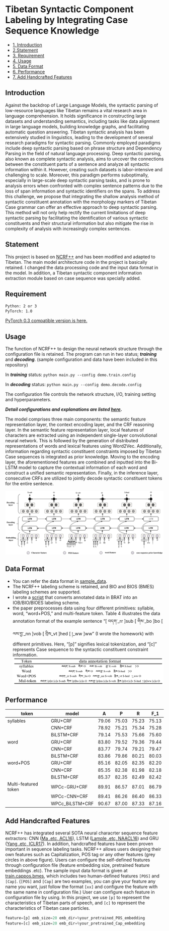 

# Tibetan Syntactic Component Labeling by Integrating Case Sequence Knowledge


* [1. Introduction](#Introduction)
* [2.Statement](#Statement)
* [3. Requirement](#Requirement)
* [4. Usage](#Usage)
* [5. Data Format](#Data-Format)
* [6. Performance](#Performance)
* [7. Add Handcrafted Features](#Add-Handcrafted-Features)


## Introduction

Against the backdrop of Large Language Models, the syntactic parsing of low-resource languages like Tibetan remains a vital research area in language comprehension. It holds significance in constructing large datasets and understanding semantics, including tasks like data alignment in large language models, building knowledge graphs, and facilitating automatic question answering.
Tibetan syntactic analysis has been extensively studied in linguistics, leading to the development of several research paradigms for syntactic parsing. Commonly employed paradigms include deep syntactic parsing based on phrase structure and Dependency Parsing in the field of natural language processing. Deep syntactic parsing, also known as complete syntactic analysis, aims to uncover the connections between the constituent parts of a sentence and analyze all syntactic information within it. However, creating such datasets is labor-intensive and challenging to scale. Moreover, this paradigm performs suboptimally, especially in large-scale deep syntactic parsing tasks, and is prone to analysis errors when confronted with complex sentence patterns due to the loss of span information and syntactic identifiers on the spans. To address this challenge, we propose that integrating the shallow analysis method of syntactic constituent annotation with the morphology markers of Tibetan Case grammar  can offer an effective approach to deep syntactic parsing. This method will not only help rectify the current limitations of deep syntactic parsing by facilitating the identification of various syntactic constituents and their structural information but also mitigate the rise in complexity of analysis with increasingly complex sentences.


## Statement
This project is based on [NCRF++](https://github.com/jiesutd/NCRFpp) and has been modified and adapted to Tibetan. The main model architecture code in the project is basically retained. I changed the data processing code and the input data format in the model. In addition, a Tibetan syntactic component information extraction module based on case sequence was specially added.

## Requirement

	Python: 2 or 3  
	PyTorch: 1.0 

[PyTorch 0.3 compatible version is here.](https://github.com/jiesutd/NCRFpp/tree/PyTorch0.3)


## Usage

The function of NCRF++ to design the neural network structure through the configuration file is retained. The program can run in two status; ***training*** and ***decoding***. (sample configuration and data have been included in this repository)  

In ***training*** status:
`python main.py --config demo.train.config`

In ***decoding*** status:
`python main.py --config demo.decode.config`

The configuration file controls the network structure, I/O, training setting and hyperparameters. 

***Detail configurations and explanations are listed [here](readme/Configuration.md).***

The model comprises three main components: the semantic feature representation layer, the context encoding layer, and the CRF reasoning layer. In the semantic feature representation layer, local features of characters are extracted using an independent single-layer convolutional neural network. This is followed by the generation of distributed representations of words and lexical features using Word2Vec. Additionally, information regarding syntactic constituent constraints imposed by Tibetan Case sequences is integrated as prior knowledge. Moving to the encoding layer, the aforementioned features are combined and inputted into the Bi-LSTM model to capture the contextual information of each word and construct a unified semantic representation. Finally, in the inference layer, consecutive CRFs are utilized to jointly decode syntactic constituent tokens for the entire sentence.

![alt text](readme/model1.jpg "Layer-size design")


## Data Format

* You can refer the data format in [sample_data](sample_data). 
* The NCRF++ labeling scheme is retained, and BIO and BIOS (BMES) labeling schemes are supported. 
* I wrote a  [script](utils/Tibetan_tagtoBIOES.py)  that converts annotated data in BRAT into an IOB/BIO/BIOES labeling scheme.
* the paper preprocesses data using four different primitives: syllable, word, “word+POS,” and multi-feature token. Table 4 illustrates the data annotation format of the example sentence “[ བདག་_rr ]sub [ གིས་_bo ]bo [ ལས་བྱ་_nn ]vob [ བྲིས_vt ]hed [ །_ww ]ww” (I wrote the homework) with different primitives. Here, “[p]” signifies lexical tokenization, and “[c]” represents Case sequence to the syntactic constituent constraint information.
![alt text](readme/data2.jpg "Layer-size design")



## Performance

|token|model|A|P|R|F_1
|---|--------- | --- | --- | ------  | ------
|syllables|GRU+CRF|79.06|75.03|75.23|75.13
|	|CNN+CRF|78.92|75.21|75.34|75.28
|	|BiLSTM+CRF|79.14|75.53|75.66|75.60
|word|GRU+CRF|83.80|79.52|79.36|79.44
|	|CNN+CRF|83.77|79.74|79.21|79.47
|	|BiLSTM+CRF|83.86|79.86|80.21|80.03
|word+POS|GRU+CRF|85.16|82.05|82.35|82.20
|	|CNN+CRF|85.35|82.38|81.98|82.18
|	|BiLSTM+CRF|85.37|82.35|82.49|82.42
|Multi-featured token|WPCc-GRU+CRF|89.91|86.57|87.01|86.79
|	|WPCc-CNN+CRF|89.41|86.26|86.40|86.33
|	|WPCc_BiLSTM+CRF|90.67|87.00|87.33|87.16


## Add Handcrafted Features

NCRF++ has integrated several SOTA neural characrter sequence feature extractors: CNN ([Ma .etc, ACL16](http://www.aclweb.org/anthology/P/P16/P16-1101.pdf)), LSTM ([Lample .etc, NAACL16](http://www.aclweb.org/anthology/N/N16/N16-1030.pdf)) and GRU ([Yang .etc, ICLR17](https://arxiv.org/pdf/1703.06345.pdf)). In addition, handcrafted features have been proven important in sequence labeling tasks. NCRF++ allows users designing their own features such as Capitalization, POS tag or any other features (grey circles in above figure). Users can configure the self-defined features through configuration file (feature embedding size, pretrained feature embeddings .etc). The sample input data format is given at [train.cappos.bmes](sample_data/train.cappos.bmes), which includes two human-defined features `[POS]` and `[Cap]`. (`[POS]` and `[Cap]` are two examples, you can give your feature any name you want, just follow the format `[xx]` and configure the feature with the same name in configuration file.)
User can configure each feature in configuration file by using. In this project, we use `[p]` to represent the characteristics of Tibetan parts of speech, and `[c]` to represent the characteristics of Tibetan case particles.

```Python
feature=[p] emb_size=20 emb_dir=%your_pretrained_POS_embedding
feature=[c] emb_size=20 emb_dir=%your_pretrained_Cap_embedding
```



